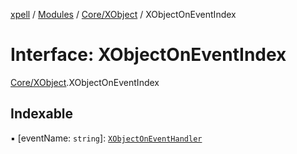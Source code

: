 [xpell](../README.md) / [Modules](../modules.md) / [Core/XObject](../modules/Core_XObject.md) / XObjectOnEventIndex

# Interface: XObjectOnEventIndex

[Core/XObject](../modules/Core_XObject.md).XObjectOnEventIndex

## Indexable

▪ [eventName: `string`]: [`XObjectOnEventHandler`](../modules/Core_XObject.md#xobjectoneventhandler)
